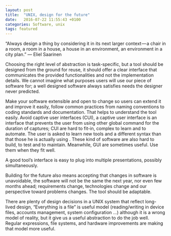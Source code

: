 ```yaml
---
layout: post
title:  "UNIX, design for the future"
date:   2016-07-22 11:55:43 +0100
categories: Software, unix
tags: featured
---
```


“Always design a thing by considering it in its next larger
context — a chair in a room, a room in a house, a house in an
environment, an environment in a city plan.”
— Eliel Saarinen

Choosing the right level of abstraction is task-specific, but a tool should be designed from the ground for reuse, it should offer a clear interface that communicates the provided functionalities and not the implementation details.
We cannot imagine what purposes users will use our piece of software for; a well designed software always satisfies needs the designer never predicted.

Make your software extensible and open to change so users can extend it and improve it easily, follow common practices from naming conventions to coding standards and documentation. That helps to understand the tool easily.
Avoid captive user interfaces (CUI), a captive user interface is an interface that prevents the user from using other global command for the duration of captures; CUI are hard to fit-in, complex to learn and to automate. The user is asked to learn new tools and a different syntax than that those he is actually using . These kind of software are also hard to build, to test and to maintain.
Meanwhile, GUI are sometimes useful. Use them when they fit well.

A good tool’s interface is easy to plug into multiple presentations, possibly simultaneously.

Building for the future also means accepting that changes in software is unavoidable, the software will not be the same the next year, nor even few months ahead; requirements change, technologies change and our perspective toward problems changes. The tool should be adaptable.

There are plenty of design decisions in a UNIX system that reflect long-lived design, “Everything is a file” is useful model (reading/writing in device files, accounts management, system configuration …) although it is a wrong model of reality, but it give us a useful abstraction to do the job well.
Regular expressions, file systems, and hardware improvements are making that model more useful.
